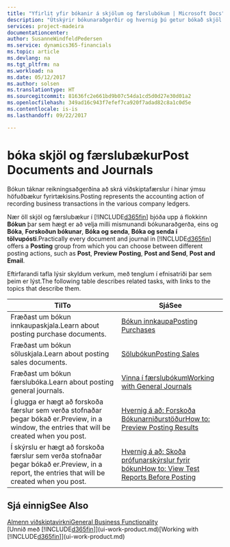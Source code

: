 ```yaml
---
title: "Yfirlit yfir bókanir á skjölum og færslubókum | Microsoft Docs"
description: "Útskýrir bókunaraðgerðir og hvernig þú getur bókað skjöl og færslubækur."
services: project-madeira
documentationcenter: 
author: SusanneWindfeldPedersen
ms.service: dynamics365-financials
ms.topic: article
ms.devlang: na
ms.tgt_pltfrm: na
ms.workload: na
ms.date: 05/12/2017
ms.author: solsen
ms.translationtype: HT
ms.sourcegitcommit: 81636fc2e661bd9b07c54da1cd5d0d27e30d01a2
ms.openlocfilehash: 349ad16c943f7efef7ca920f7adad82c8a1c0d5e
ms.contentlocale: is-is
ms.lasthandoff: 09/22/2017

---
```

# <a name="post-documents-and-journals"></a><span data-ttu-id="54e0a-103">bóka skjöl og færslubækur</span><span class="sxs-lookup"><span data-stu-id="54e0a-103">Post Documents and Journals</span></span>
<span data-ttu-id="54e0a-104">Bókun táknar reikningsaðgerðina að skrá viðskiptafærslur í hinar ýmsu höfuðbækur fyrirtækisins.</span><span class="sxs-lookup"><span data-stu-id="54e0a-104">Posting represents the accounting action of recording business transactions in the various company ledgers.</span></span>

<span data-ttu-id="54e0a-105">Nær öll skjöl og færslubækur í [!INCLUDE[d365fin](includes/d365fin_md.md)] bjóða upp á flokkinn **Bókun** þar sem hægt er að velja milli mismunandi bókunaraðgerða, eins og **Bóka**, **Forskoðun bókunar**, **Bóka og senda**, **Bóka og senda í tölvupósti**.</span><span class="sxs-lookup"><span data-stu-id="54e0a-105">Practically every document and journal in [!INCLUDE[d365fin](includes/d365fin_md.md)] offers a **Posting** group from which you can choose between different posting actions, such as **Post**, **Preview Posting**, **Post and Send**, **Post and Email**.</span></span>

<span data-ttu-id="54e0a-106">Eftirfarandi tafla lýsir skyldum verkum, með tenglum í efnisatriði þar sem þeim er lýst.</span><span class="sxs-lookup"><span data-stu-id="54e0a-106">The following table describes related tasks, with links to the topics that describe them.</span></span>

| <span data-ttu-id="54e0a-107">Til</span><span class="sxs-lookup"><span data-stu-id="54e0a-107">To</span></span> | <span data-ttu-id="54e0a-108">Sjá</span><span class="sxs-lookup"><span data-stu-id="54e0a-108">See</span></span> |
| --- | --- |
| <span data-ttu-id="54e0a-109">Fræðast um bókun innkaupaskjala.</span><span class="sxs-lookup"><span data-stu-id="54e0a-109">Learn about posting purchase documents.</span></span> |[<span data-ttu-id="54e0a-110">Bókun innkaupa</span><span class="sxs-lookup"><span data-stu-id="54e0a-110">Posting Purchases</span></span>](ui-post-purchases.md) |
| <span data-ttu-id="54e0a-111">Fræðast um bókun söluskjala.</span><span class="sxs-lookup"><span data-stu-id="54e0a-111">Learn about posting sales documents.</span></span> |[<span data-ttu-id="54e0a-112">Sölubókun</span><span class="sxs-lookup"><span data-stu-id="54e0a-112">Posting Sales</span></span>](ui-post-sales.md) |
| <span data-ttu-id="54e0a-113">Fræðast um bókun færslubóka.</span><span class="sxs-lookup"><span data-stu-id="54e0a-113">Learn about posting general journals.</span></span> |[<span data-ttu-id="54e0a-114">Vinna í færslubókum</span><span class="sxs-lookup"><span data-stu-id="54e0a-114">Working with General Journals</span></span>](ui-work-general-journals.md) |
| <span data-ttu-id="54e0a-115">Í glugga er hægt að forskoða færslur sem verða stofnaðar þegar bókað er.</span><span class="sxs-lookup"><span data-stu-id="54e0a-115">Preview, in a window, the entries that will be created when you post.</span></span> |[<span data-ttu-id="54e0a-116">Hvernig á að: Forskoða Bókunarniðurstöður</span><span class="sxs-lookup"><span data-stu-id="54e0a-116">How to: Preview Posting Results</span></span>](ui-how-preview-post-results.md) |
| <span data-ttu-id="54e0a-117">Í skýrslu er hægt að forskoða færslur sem verða stofnaðar þegar bókað er.</span><span class="sxs-lookup"><span data-stu-id="54e0a-117">Preview, in a report, the entries that will be created when you post.</span></span> |[<span data-ttu-id="54e0a-118">Hvernig á að: Skoða prófunarskýrslur fyrir bókun</span><span class="sxs-lookup"><span data-stu-id="54e0a-118">How to: View Test Reports Before Posting</span></span>](ui-how-view-test-reports-posting.md) |

## <a name="see-also"></a><span data-ttu-id="54e0a-119">Sjá einnig</span><span class="sxs-lookup"><span data-stu-id="54e0a-119">See Also</span></span>
[<span data-ttu-id="54e0a-120">Almenn viðskiptavirkni</span><span class="sxs-lookup"><span data-stu-id="54e0a-120">General Business Functionality</span></span>](ui-across-business-areas.md)  
<span data-ttu-id="54e0a-121">[Unnið með [!INCLUDE[d365fin](includes/d365fin_md.md)]](ui-work-product.md)</span><span class="sxs-lookup"><span data-stu-id="54e0a-121">[Working with [!INCLUDE[d365fin](includes/d365fin_md.md)]](ui-work-product.md)</span></span>


